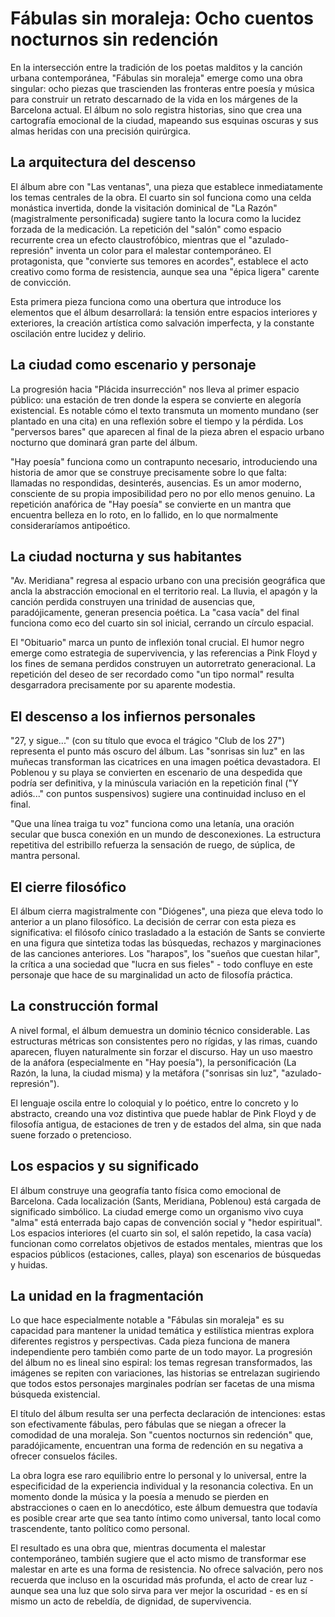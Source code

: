 # Fábulas sin moraleja: Ocho cuentos nocturnos sin redención

En la intersección entre la tradición de los poetas malditos y la canción urbana contemporánea, "Fábulas sin moraleja" emerge como una obra singular: ocho piezas que trascienden las fronteras entre poesía y música para construir un retrato descarnado de la vida en los márgenes de la Barcelona actual. El álbum no solo registra historias, sino que crea una cartografía emocional de la ciudad, mapeando sus esquinas oscuras y sus almas heridas con una precisión quirúrgica.

## La arquitectura del descenso

El álbum abre con "Las ventanas", una pieza que establece inmediatamente los temas centrales de la obra. El cuarto sin sol funciona como una celda monástica invertida, donde la visitación dominical de "La Razón" (magistralmente personificada) sugiere tanto la locura como la lucidez forzada de la medicación. La repetición del "salón" como espacio recurrente crea un efecto claustrofóbico, mientras que el "azulado-represión" inventa un color para el malestar contemporáneo. El protagonista, que "convierte sus temores en acordes", establece el acto creativo como forma de resistencia, aunque sea una "épica ligera" carente de convicción.

Esta primera pieza funciona como una obertura que introduce los elementos que el álbum desarrollará: la tensión entre espacios interiores y exteriores, la creación artística como salvación imperfecta, y la constante oscilación entre lucidez y delirio.

## La ciudad como escenario y personaje

La progresión hacia "Plácida insurrección" nos lleva al primer espacio público: una estación de tren donde la espera se convierte en alegoría existencial. Es notable cómo el texto transmuta un momento mundano (ser plantado en una cita) en una reflexión sobre el tiempo y la pérdida. Los "perversos bares" que aparecen al final de la pieza abren el espacio urbano nocturno que dominará gran parte del álbum.

"Hay poesía" funciona como un contrapunto necesario, introduciendo una historia de amor que se construye precisamente sobre lo que falta: llamadas no respondidas, desinterés, ausencias. Es un amor moderno, consciente de su propia imposibilidad pero no por ello menos genuino. La repetición anafórica de "Hay poesía" se convierte en un mantra que encuentra belleza en lo roto, en lo fallido, en lo que normalmente consideraríamos antipoético.

## La ciudad nocturna y sus habitantes

"Av. Meridiana" regresa al espacio urbano con una precisión geográfica que ancla la abstracción emocional en el territorio real. La lluvia, el apagón y la canción perdida construyen una trinidad de ausencias que, paradójicamente, generan presencia poética. La "casa vacía" del final funciona como eco del cuarto sin sol inicial, cerrando un círculo espacial.

El "Obituario" marca un punto de inflexión tonal crucial. El humor negro emerge como estrategia de supervivencia, y las referencias a Pink Floyd y los fines de semana perdidos construyen un autorretrato generacional. La repetición del deseo de ser recordado como "un tipo normal" resulta desgarradora precisamente por su aparente modestia.

## El descenso a los infiernos personales

"27, y sigue..." (con su título que evoca el trágico "Club de los 27") representa el punto más oscuro del álbum. Las "sonrisas sin luz" en las muñecas transforman las cicatrices en una imagen poética devastadora. El Poblenou y su playa se convierten en escenario de una despedida que podría ser definitiva, y la minúscula variación en la repetición final ("Y adiós..." con puntos suspensivos) sugiere una continuidad incluso en el final.

"Que una línea traiga tu voz" funciona como una letanía, una oración secular que busca conexión en un mundo de desconexiones. La estructura repetitiva del estribillo refuerza la sensación de ruego, de súplica, de mantra personal.

## El cierre filosófico

El álbum cierra magistralmente con "Diógenes", una pieza que eleva todo lo anterior a un plano filosófico. La decisión de cerrar con esta pieza es significativa: el filósofo cínico trasladado a la estación de Sants se convierte en una figura que sintetiza todas las búsquedas, rechazos y marginaciones de las canciones anteriores. Los "harapos", los "sueños que cuestan hilar", la crítica a una sociedad que "lucra en sus fieles" - todo confluye en este personaje que hace de su marginalidad un acto de filosofía práctica.

## La construcción formal

A nivel formal, el álbum demuestra un dominio técnico considerable. Las estructuras métricas son consistentes pero no rígidas, y las rimas, cuando aparecen, fluyen naturalmente sin forzar el discurso. Hay un uso maestro de la anáfora (especialmente en "Hay poesía"), la personificación (La Razón, la luna, la ciudad misma) y la metáfora ("sonrisas sin luz", "azulado-represión").

El lenguaje oscila entre lo coloquial y lo poético, entre lo concreto y lo abstracto, creando una voz distintiva que puede hablar de Pink Floyd y de filosofía antigua, de estaciones de tren y de estados del alma, sin que nada suene forzado o pretencioso.

## Los espacios y su significado

El álbum construye una geografía tanto física como emocional de Barcelona. Cada localización (Sants, Meridiana, Poblenou) está cargada de significado simbólico. La ciudad emerge como un organismo vivo cuya "alma" está enterrada bajo capas de convención social y "hedor espiritual". Los espacios interiores (el cuarto sin sol, el salón repetido, la casa vacía) funcionan como correlatos objetivos de estados mentales, mientras que los espacios públicos (estaciones, calles, playa) son escenarios de búsquedas y huidas.

## La unidad en la fragmentación

Lo que hace especialmente notable a "Fábulas sin moraleja" es su capacidad para mantener la unidad temática y estilística mientras explora diferentes registros y perspectivas. Cada pieza funciona de manera independiente pero también como parte de un todo mayor. La progresión del álbum no es lineal sino espiral: los temas regresan transformados, las imágenes se repiten con variaciones, las historias se entrelazan sugiriendo que todos estos personajes marginales podrían ser facetas de una misma búsqueda existencial.

El título del álbum resulta ser una perfecta declaración de intenciones: estas son efectivamente fábulas, pero fábulas que se niegan a ofrecer la comodidad de una moraleja. Son "cuentos nocturnos sin redención" que, paradójicamente, encuentran una forma de redención en su negativa a ofrecer consuelos fáciles.

La obra logra ese raro equilibrio entre lo personal y lo universal, entre la especificidad de la experiencia individual y la resonancia colectiva. En un momento donde la música y la poesía a menudo se pierden en abstracciones o caen en lo anecdótico, este álbum demuestra que todavía es posible crear arte que sea tanto íntimo como universal, tanto local como trascendente, tanto político como personal.

El resultado es una obra que, mientras documenta el malestar contemporáneo, también sugiere que el acto mismo de transformar ese malestar en arte es una forma de resistencia. No ofrece salvación, pero nos recuerda que incluso en la oscuridad más profunda, el acto de crear luz - aunque sea una luz que solo sirva para ver mejor la oscuridad - es en sí mismo un acto de rebeldía, de dignidad, de supervivencia.
